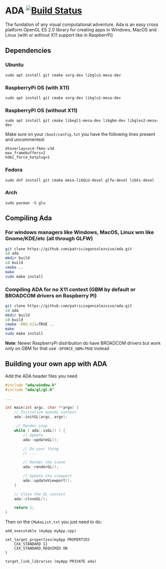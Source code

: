 # ADA [![Build Status](https://travis-ci.org/patriciogonzalezvivo/ada.svg?branch=master)](https://travis-ci.org/patriciogonzalezvivo/ada)


The fundation of any visual computational adventure. 
Ada is an easy cross platform OpenGL ES 2.0 library for creating apps in Windows, MacOS and Linux (with or without X11 support like in RaspberrPi)

## Dependencies


### Ubuntu 

```
sudo apt install git cmake xorg-dev libglu1-mesa-dev
```

### RaspberryPi OS (with X11)

```
sudo apt install git cmake xorg-dev libglu1-mesa-dev
```

### RaspberryPi OS (without X11)

```
sudo apt install git cmake libegl1-mesa-dev libgbm-dev libgles2-mesa-dev
```

Make sure on your `/boot/config.txt` you have the following lines present and uncommented:

```
dtoverlay=vc4-fkms-v3d
max_framebuffers=2
hdmi_force_hotplug=1
```

### Fedora

```
sudo dnf install git cmake mesa-libGLU-devel glfw-devel libXi-devel
```

### Arch 

```
sudo pacman -S glu
```

## Compiling Ada

### For windows managers like Windows, MacOS, Linux wm like Gnome/KDE/etc (all through GLFW) 

```bash
git clone https://github.com/patriciogonzalezvivo/ada.git
cd ada
mkdir build
cd build
cmake ..
make
sudo make install
```

### Compiling ADA for no X11 context (GBM by default or BROADCOM drivers on Raspberry PI)

```bash
git clone https://github.com/patriciogonzalezvivo/ada.git
cd ada
mkdir build
cd build
cmake -DNO_X11=TRUE ..
make
sudo make install
```

**Note**: Newer RaspberryPi distribution do have BROADCOM drivers but work only on GBM for that use `-DFORCE_GBM=TRUE` instead

## Building your own app with ADA


Add the ADA header files you need

```c++
#include "ada/window.h"
#include "ada/gl/gl.h"

...

int main(int argc, char **argv) {
    // Initialize openGL context
    ada::initGL(argc, argv);

     // Render Loop
    while ( ada::isGL() ) {
        // Update
        ada::updateGL();

        // Do your thing
        // ...

        // Render the scene
        ada::renderGL();

        // Update the viewport
        ada::updateViewport();
    }

    // Close the GL context
    ada::closeGL();

    return 1;
}

```

Then on the `CMakeList.txt` you just need to do:

```
add_executable (myApp myApp.cpp)

set_target_properties(myApp PROPERTIES
    CXX_STANDARD 11
    CXX_STANDARD_REQUIRED ON
)

target_link_libraries (myApp PRIVATE ada)
```


